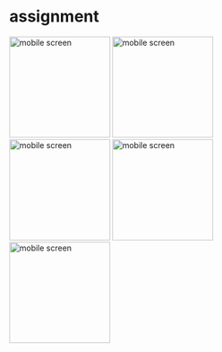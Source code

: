 # assignment
<img width="180" alt="mobile screen" src="https://github.com/demiko55/assignment/assets/116925220/73cfa79a-7e85-417f-a7d9-fa386b67f0bd">
<img width="180" alt="mobile screen" src="https://github.com/demiko55/assignment/assets/116925220/56ff3ca7-5792-4c84-8c7a-8c8c9d835b1a">
<img width="180" alt="mobile screen" src="https://github.com/demiko55/assignment/assets/116925220/ccdc1344-0725-4234-a1f0-bc4b95986be0">
<img width="180" alt="mobile screen" src="https://github.com/demiko55/assignment/assets/116925220/74bac2f0-1033-4c3d-b3d3-d11d4b1559cb">
<img width="180" alt="mobile screen" src="https://github.com/demiko55/assignment/assets/116925220/4155da4d-6fc8-4bf2-8cd5-c97146a4fdf4">


